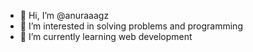 - 👋 Hi, I’m @anuraaagz
- 👀 I’m interested in solving problems and programming
- 🌱 I’m currently learning web development
<!-- - 💞️ I’m looking to collaborate on ... -->
<!-- - 📫 How to reach me ... -->

<!---
anuraaagz/anuraaagz is a ✨ special ✨ repository because its `README.md` (this file) appears on your GitHub profile.
You can click the Preview link to take a look at your changes.
--->
